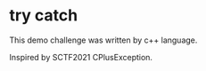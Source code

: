 # try catch

This demo challenge was written by c++ language.

Inspired by SCTF2021 CPlusException.
